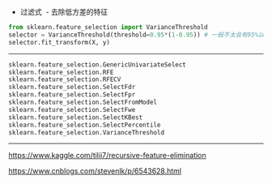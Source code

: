 - 过滤式
  - 去除低方差的特征
```python
from sklearn.feature_selection import VarianceThreshold
selector = VarianceThreshold(threshold=0.95*(1-0.95)) # 一般不太会有95%以上都取某个值的特征存在(假如是二项分布p*(1-p))
selector.fit_transform(X, y)
```


---
```python
sklearn.feature_selection.GenericUnivariateSelect
sklearn.feature_selection.RFE
sklearn.feature_selection.RFECV
sklearn.feature_selection.SelectFdr
sklearn.feature_selection.SelectFpr
sklearn.feature_selection.SelectFromModel
sklearn.feature_selection.SelectFwe
sklearn.feature_selection.SelectKBest
sklearn.feature_selection.SelectPercentile
sklearn.feature_selection.VarianceThreshold
```
---
https://www.kaggle.com/tilii7/recursive-feature-elimination

https://www.cnblogs.com/stevenlk/p/6543628.html
